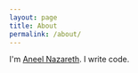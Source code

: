 ```yaml
---
layout: page
title: About
permalink: /about/
---
```


I'm [Aneel Nazareth](http://wander.ingstar.com). I write code.
